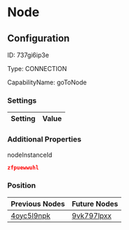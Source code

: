 # Node
## Configuration
ID:  737gi6ip3e

Type: CONNECTION 

CapabilityName: goToNode

### Settings
| Setting | Value  |
| :------------------------ | ---------------------------------------- |
 




### Additional Properties
nodeInstanceId
 ```json 
zfpuewwuhl
```




### Position
| Previous Nodes | Future Nodes |
| :------------- | ------------ |
| [4oyc5l9npk](./4oyc5l9npk.md) | [9vk797lpxx](./9vk797lpxx.md) |